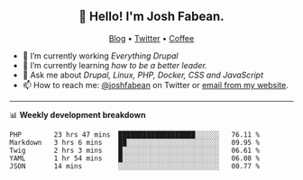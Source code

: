 <h2 align="center">👋 Hello! I'm Josh Fabean.</h2>
<p align="center">
  <a href="https://joshfabean.com">Blog</a> •
  <a href="https://twitter.com/fabean">Twitter</a> •
  <a href="https://www.buymeacoffee.com/LSxne6Yr4">Coffee</a>
</p>

- 🔭 I’m currently working *Everything Drupal*
- 🌱 I’m currently learning *how to be a better leader.*
- 💬 Ask me about *Drupal, Linux, PHP, Docker, CSS and JavaScript*
- 📫 How to reach me: [@joshfabean](https://twitter.com/joshfabean) on Twitter or [email from my website](https://joshfabean.com).

-------

📊 **Weekly development breakdown**
<!--START_SECTION:waka-->
```text
PHP        23 hrs 47 mins  ███████████████████░░░░░░   76.11 % 
Markdown   3 hrs 6 mins    ██░░░░░░░░░░░░░░░░░░░░░░░   09.95 % 
Twig       2 hrs 3 mins    █░░░░░░░░░░░░░░░░░░░░░░░░   06.61 % 
YAML       1 hr 54 mins    █░░░░░░░░░░░░░░░░░░░░░░░░   06.08 % 
JSON       14 mins         ░░░░░░░░░░░░░░░░░░░░░░░░░   00.77 %
```
<!--END_SECTION:waka-->

<!--
**fabean/fabean** is a ✨ _special_ ✨ repository because its `README.md` (this file) appears on your GitHub profile.

Here are some ideas to get you started:

- 🔭 I’m currently working on ...
- 🌱 I’m currently learning ...
- 👯 I’m looking to collaborate on ...
- 🤔 I’m looking for help with ...
- 💬 Ask me about ...
- 📫 How to reach me: ...
- 😄 Pronouns: ...
- ⚡ Fun fact: ...
-->
